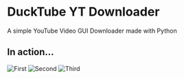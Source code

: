 # DuckTube YT Downloader
A simple YouTube Video GUI Downloader made with Python

## In action...
![First](https://github.com/Mat12143/DuckTube/blob/a43f94e9448693c627bd8c463fb08602b9f80354/first.png)
![Second](https://github.com/Mat12143/DuckTube/blob/a43f94e9448693c627bd8c463fb08602b9f80354/second.png)
![Third](https://github.com/Mat12143/DuckTube/blob/a43f94e9448693c627bd8c463fb08602b9f80354/third.png)
